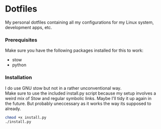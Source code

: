 # Dotfiles

My personal dotfiles containing all my configurations for my Linux system, development apps, etc.  

### Prerequisites

Make sure you have the following packages installed for this to work:
- stow
- python

### Installation

I do use GNU stow but not in a rather unconventional way.  
Make sure to use the included install.py script because my setup involves a weird mix of Stow and regular symbolic links. 
Maybe I'll tidy it up again in the future. But probably uneccessary as it works the way its supposed to already.

```sh
chmod +x install.py
./install.py
```

